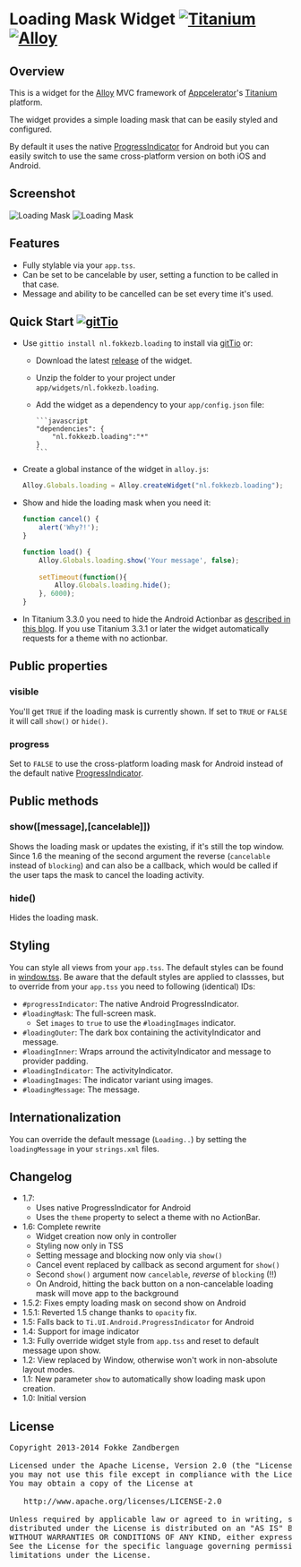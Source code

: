 # Loading Mask Widget [![Titanium](http://www-static.appcelerator.com/badges/titanium-git-badge-sq.png)](http://www.appcelerator.com/titanium/) [![Alloy](http://www-static.appcelerator.com/badges/alloy-git-badge-sq.png)](http://www.appcelerator.com/alloy/)
## Overview
This is a widget for the [Alloy](http://projects.appcelerator.com/alloy/docs/Alloy-bootstrap/index.html) MVC framework of [Appcelerator](http://www.appcelerator.com)'s [Titanium](http://www.appcelerator.com/platform) platform.

The widget provides a simple loading mask that can be easily styled and configured.

By default it uses the native [ProgressIndicator](http://docs.appcelerator.com/titanium/latest/#!/api/Titanium.UI.Android.ProgressIndicator) for Android but you can easily switch to use the same cross-platform version on both iOS and Android.

## Screenshot
![Loading Mask](https://raw.github.com/FokkeZB/nl.fokkezb.loading/master/docs/screenshot.png) ![Loading Mask](https://raw.github.com/FokkeZB/nl.fokkezb.loading/master/docs/android.png)

## Features
* Fully stylable via your `app.tss`.
* Can be set to be cancelable by user, setting a function to be called in that case.
* Message and ability to be cancelled can be set every time it's used.

## Quick Start [![gitTio](http://gitt.io/badge.png)](http://gitt.io/component/nl.fokkezb.loading)

* Use `gittio install nl.fokkezb.loading` to install via [gitTio](http://gitt.io/cli) or:

  * Download the latest [release](https://github.com/FokkeZB/nl.fokkezb.loading/releases) of the widget.
  * Unzip the folder to your project under `app/widgets/nl.fokkezb.loading`.
  * Add the widget as a dependency to your `app/config.json` file:

        ```javascript
        "dependencies": {
            "nl.fokkezb.loading":"*"
        }
        ```
    
* Create a global instance of the widget in `alloy.js`:

    ```javascript
    Alloy.Globals.loading = Alloy.createWidget("nl.fokkezb.loading");
    ```

* Show and hide the loading mask when you need it:

    ```javascript
    function cancel() {
        alert('Why?!');
    }
    
    function load() {
        Alloy.Globals.loading.show('Your message', false);
        
        setTimeout(function(){
            Alloy.Globals.loading.hide();
        }, 6000);
    }
    ```
    
* In Titanium 3.3.0 you need to hide the Android Actionbar as [described in this blog](http://www.appcelerator.com/blog/2014/08/hiding-the-android-actionbar/). If you use Titanium 3.3.1 or later the widget automatically requests for a theme with no actionbar.

## Public properties

### visible
You'll get `TRUE` if the loading mask is currently shown. If set to `TRUE` or `FALSE` it will call `show()` or `hide()`.

### progress
Set to `FALSE` to use the cross-platform loading mask for Android instead of the default native [ProgressIndicator](http://docs.appcelerator.com/titanium/latest/#!/api/Titanium.UI.Android.ProgressIndicator).

## Public methods

### show([message],[cancelable]])
Shows the loading mask or updates the existing, if it's still the top window. Since 1.6 the meaning of the second argument the reverse (`cancelable` instead of `blocking`) and can also be a callback, which would be called if the user taps the mask to cancel the loading activity.

### hide()
Hides the loading mask.

## Styling
You can style all views from your `app.tss`. The default styles can be found in [window.tss](styles/window.tss). Be aware that the default styles are applied to classses, but to override from your `app.tss` you need to following (identical) IDs:

* `#progressIndicator`: The native Android ProgressIndicator.
* `#loadingMask`: The full-screen mask.
    * Set `images` to `true` to use the `#loadingImages` indicator.
* `#loadingOuter`: The dark box containing the activityIndicator and message.
* `#loadingInner`: Wraps arround the activityIndicator and message to provider padding.
* `#loadingIndicator`: The activityIndicator.
* `#loadingImages`: The indicator variant using images.
* `#loadingMessage`: The message.

## Internationalization
You can override the default message (`Loading..`) by setting the `loadingMessage` in your `strings.xml` files.

## Changelog
* 1.7:
    * Uses native ProgressIndicator for Android
    * Uses the `theme` property to select a theme with no ActionBar.
* 1.6: Complete rewrite
    * Widget creation now only in controller
    * Styling now only in TSS
    * Setting message and blocking now only via `show()`
    * Cancel event replaced by callback as second argument for `show()`
    * Second `show()` argument now `cancelable`, *reverse* of `blocking` (!!)
    * On Android, hitting the back button on a non-cancelable loading mask will move app to the background
* 1.5.2: Fixes empty loading mask on second show on Android
* 1.5.1: Reverted 1.5 change thanks to `opacity` fix.
* 1.5: Falls back to `Ti.UI.Android.ProgressIndicator` for Android
* 1.4: Support for image indicator
* 1.3: Fully override widget style from `app.tss` and reset to default message upon show.
* 1.2: View replaced by Window, otherwise won't work in non-absolute layout modes.
* 1.1: New parameter `show` to automatically show loading mask upon creation.
* 1.0: Initial version

## License

<pre>
Copyright 2013-2014 Fokke Zandbergen

Licensed under the Apache License, Version 2.0 (the "License");
you may not use this file except in compliance with the License.
You may obtain a copy of the License at

   http://www.apache.org/licenses/LICENSE-2.0

Unless required by applicable law or agreed to in writing, software
distributed under the License is distributed on an "AS IS" BASIS,
WITHOUT WARRANTIES OR CONDITIONS OF ANY KIND, either express or implied.
See the License for the specific language governing permissions and
limitations under the License.
</pre>
